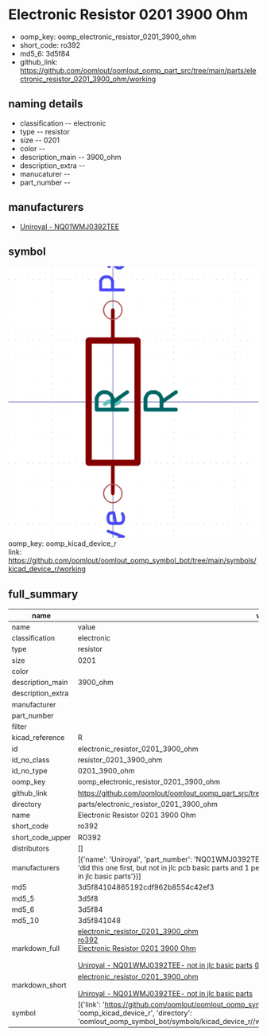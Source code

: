 # Electronic Resistor 0201 3900 Ohm

  
* oomp_key: oomp_electronic_resistor_0201_3900_ohm 
* short_code: ro392
* md5_6: 3d5f84  
* github_link: https://github.com/oomlout/oomlout_oomp_part_src/tree/main/parts/electronic_resistor_0201_3900_ohm/working  
## naming details
* classification -- electronic
* type -- resistor
* size -- 0201
* color -- 
* description_main -- 3900_ohm
* description_extra -- 
* manucaturer -- 
* part_number -- 


## manufacturers
* [Uniroyal - NQ01WMJ0392TEE]()  

## symbol

![](symbol/0/working/working_600.png)  
oomp_key: oomp_kicad_device_r  
link: https://github.com/oomlout/oomlout_oomp_symbol_bot/tree/main/symbols/kicad_device_r/working  


## full_summary
| name | value | 
| --- | --- | 
| name | value | 
| classification | electronic | 
| type | resistor | 
| size | 0201 | 
| color |  | 
| description_main | 3900_ohm | 
| description_extra |  | 
| manufacturer |  | 
| part_number |  | 
| filter |  | 
| kicad_reference | R | 
| id | electronic_resistor_0201_3900_ohm | 
| id_no_class | resistor_0201_3900_ohm | 
| id_no_type | 0201_3900_ohm | 
| oomp_key | oomp_electronic_resistor_0201_3900_ohm | 
| github_link | https://github.com/oomlout/oomlout_oomp_part_src/tree/main/parts/electronic_resistor_0201_3900_ohm/working | 
| directory | parts/electronic_resistor_0201_3900_ohm | 
| name | Electronic Resistor 0201 3900 Ohm | 
| short_code | ro392 | 
| short_code_upper | RO392 | 
| distributors | [] | 
| manufacturers | [{'name': 'Uniroyal', 'part_number': 'NQ01WMJ0392TEE', 'link': '', 'id': 'manufacturer_uniroyal', 'note': {'reason': 'did this one first, but not in jlc pcb basic parts and 1 percent are and they are the same price', 'reason_short': 'not in jlc basic parts'}}] | 
| md5 | 3d5f84104865192cdf962b8554c42ef3 | 
| md5_5 | 3d5f8 | 
| md5_6 | 3d5f84 | 
| md5_10 | 3d5f841048 | 
| markdown_full | [electronic_resistor_0201_3900_ohm](https://github.com/oomlout/oomlout_oomp_part_src/tree/main/parts/electronic_resistor_0201_3900_ohm/working)<br>[ro392](https://github.com/oomlout/oomlout_oomp_part_src/tree/main/parts/electronic_resistor_0201_3900_ohm/working)<br>[Electronic Resistor 0201 3900 Ohm](https://github.com/oomlout/oomlout_oomp_part_src/tree/main/parts/electronic_resistor_0201_3900_ohm/working)<br><br>[Uniroyal - NQ01WMJ0392TEE- not in jlc basic parts]() [(L)  ](https://www.lcsc.com/search?q=NQ01WMJ0392TEE)[(D)  ](https://www.digikey.com/en/products?keywords=NQ01WMJ0392TEE)[(M)  ](https://www.mouser.com/Search/Refine?Keyword=NQ01WMJ0392TEE)[(N)  ](https://www.newark.com/search?st=NQ01WMJ0392TEE)[(SZ)  ](https://so.szlcsc.com/global.html?k=NQ01WMJ0392TEE)<br> | 
| markdown_short | [electronic_resistor_0201_3900_ohm](https://github.com/oomlout/oomlout_oomp_part_src/tree/main/parts/electronic_resistor_0201_3900_ohm/working)<br><br>[Uniroyal - NQ01WMJ0392TEE- not in jlc basic parts]() | 
| symbol | [{'link': 'https://github.com/oomlout/oomlout_oomp_symbol_bot/tree/main/symbols/kicad_device_r', 'oomp_key': 'oomp_kicad_device_r', 'directory': 'oomlout_oomp_symbol_bot/symbols/kicad_device_r//working/working.kicad_sym'}] | 
